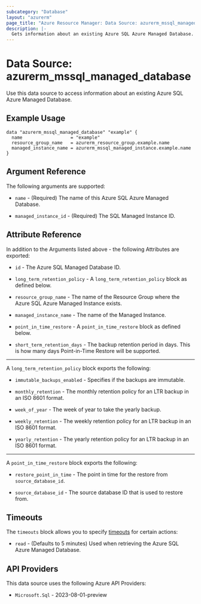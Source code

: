 ```yaml
---
subcategory: "Database"
layout: "azurerm"
page_title: "Azure Resource Manager: Data Source: azurerm_mssql_managed_database"
description: |-
  Gets information about an existing Azure SQL Azure Managed Database.
---
```


# Data Source: azurerm_mssql_managed_database

Use this data source to access information about an existing Azure SQL Azure Managed Database.

## Example Usage

```hcl
data "azurerm_mssql_managed_database" "example" {
  name                  = "example"
  resource_group_name   = azurerm_resource_group.example.name
  managed_instance_name = azurerm_mssql_managed_instance.example.name
}
```

## Argument Reference

The following arguments are supported:

* `name` - (Required) The name of this Azure SQL Azure Managed Database.

* `managed_instance_id` - (Required) The SQL Managed Instance ID.

## Attribute Reference

In addition to the Arguments listed above - the following Attributes are exported: 

* `id` - The Azure SQL Managed Database ID.

* `long_term_retention_policy` - A `long_term_retention_policy` block as defined below.

* `resource_group_name` - The name of the Resource Group where the Azure SQL Azure Managed Instance exists.

* `managed_instance_name` - The name of the Managed Instance.

* `point_in_time_restore` - A `point_in_time_restore` block as defined below.

* `short_term_retention_days` -  The backup retention period in days. This is how many days Point-in-Time Restore will be supported.

---

A `long_term_retention_policy` block exports the following:

* `immutable_backups_enabled` - Specifies if the backups are immutable.

* `monthly_retention` - The monthly retention policy for an LTR backup in an ISO 8601 format.

* `week_of_year` - The week of year to take the yearly backup.

* `weekly_retention` - The weekly retention policy for an LTR backup in an ISO 8601 format.

* `yearly_retention` - The yearly retention policy for an LTR backup in an ISO 8601 format.

---

A `point_in_time_restore` block exports the following:

* `restore_point_in_time` - The point in time for the restore from `source_database_id`.

* `source_database_id` - The source database ID that is used to restore from.

## Timeouts

The `timeouts` block allows you to specify [timeouts](https://developer.hashicorp.com/terraform/language/resources/configure#define-operation-timeouts) for certain actions:

* `read` - (Defaults to 5 minutes) Used when retrieving the Azure SQL Azure Managed Database.

## API Providers
<!-- This section is generated, changes will be overwritten -->
This data source uses the following Azure API Providers:

* `Microsoft.Sql` - 2023-08-01-preview
